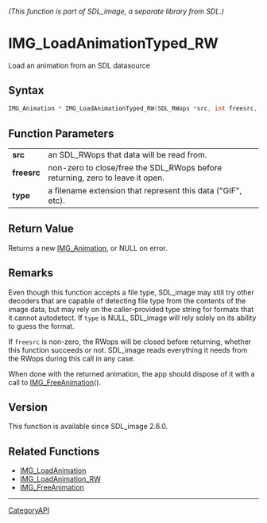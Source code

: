###### (This function is part of SDL_image, a separate library from SDL.)
# IMG_LoadAnimationTyped_RW

Load an animation from an SDL datasource

## Syntax

```c
IMG_Animation * IMG_LoadAnimationTyped_RW(SDL_RWops *src, int freesrc, const char *type);

```

## Function Parameters

|                 |                                                                               |
| --------------- | ----------------------------------------------------------------------------- |
| **src**         | an SDL_RWops that data will be read from.                                     |
| **freesrc**     | non-zero to close/free the SDL_RWops before returning, zero to leave it open. |
| **type**        | a filename extension that represent this data ("GIF", etc).                   |

## Return Value

Returns a new [IMG_Animation](IMG_Animation.md), or NULL on error.

## Remarks

Even though this function accepts a file type, SDL_image may still try
other decoders that are capable of detecting file type from the contents of
the image data, but may rely on the caller-provided type string for formats
that it cannot autodetect. If `type` is NULL, SDL_image will rely solely on
its ability to guess the format.

If `freesrc` is non-zero, the RWops will be closed before returning,
whether this function succeeds or not. SDL_image reads everything it needs
from the RWops during this call in any case.

When done with the returned animation, the app should dispose of it with a
call to [IMG_FreeAnimation](IMG_FreeAnimation.md)().

## Version

This function is available since SDL_image 2.6.0.

## Related Functions

* [IMG_LoadAnimation](IMG_LoadAnimation.md)
* [IMG_LoadAnimation_RW](IMG_LoadAnimation_RW.md)
* [IMG_FreeAnimation](IMG_FreeAnimation.md)

----
[CategoryAPI](CategoryAPI.md)

